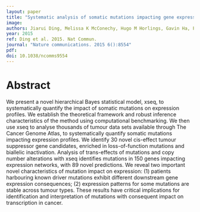 ```yaml
---
layout: paper
title: "Systematic analysis of somatic mutations impacting gene expression in 12 tumour types."
image: 
authors: Jiarui Ding, Melissa K McConechy, Hugo M Horlings, Gavin Ha, Fong Chun Chan, Tyler Funnell, Sarah C Mullaly, Jüri Reimand, Ali Bashashati, Gary D Bader, David Huntsman, Samuel Aparicio, Anne Condon, Sohrab P Shah
year: 2015
ref: Ding et al. 2015. Nat Commun.
journal: "Nature communications. 2015 6():8554"
pdf: 
doi: 10.1038/ncomms9554
---
```


# Abstract

We present a novel hierarchical Bayes statistical model, xseq, to systematically quantify the impact of somatic mutations on expression profiles. We establish the theoretical framework and robust inference characteristics of the method using computational benchmarking. We then use xseq to analyse thousands of tumour data sets available through The Cancer Genome Atlas, to systematically quantify somatic mutations impacting expression profiles. We identify 30 novel cis-effect tumour suppressor gene candidates, enriched in loss-of-function mutations and biallelic inactivation. Analysis of trans-effects of mutations and copy number alterations with xseq identifies mutations in 150 genes impacting expression networks, with 89 novel predictions. We reveal two important novel characteristics of mutation impact on expression: (1) patients harbouring known driver mutations exhibit different downstream gene expression consequences; (2) expression patterns for some mutations are stable across tumour types. These results have critical implications for identification and interpretation of mutations with consequent impact on transcription in cancer.

